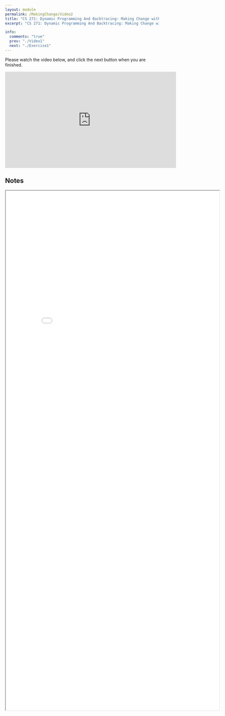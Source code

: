 ```yaml
---
layout: module
permalink: /MakingChange/Video2
title: "CS 271: Dynamic Programming And Backtracing: Making Change with Dynamic Programming"
excerpt: "CS 271: Dynamic Programming And Backtracing: Making Change with Dynamic Programming"

info:
  comments: "true"
  prev: "./Video1"
  next: "./Exercise1"
---
```


<p>
Please watch the video below, and click the next button when you are finished.
</p>

<iframe width="560" height="315" src="https://www.youtube.com/embed/m_h1MEPpLL4" frameborder="0" allow="accelerometer; autoplay; clipboard-write; encrypted-media; gyroscope; picture-in-picture" allowfullscreen></iframe>

<h2>Notes</h2>

<iframe src = "../images/Module11/ChangeMaking.html" width="700" height="1700">